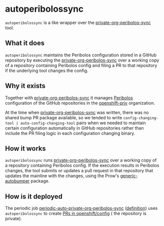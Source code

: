 # autoperibolossync

`autoperibolossync` is a like wrapper over the [private-org-peribolos-sync](../private-org-peribolos-sync) tool.

## What it does

`autoperibolossync` maintains the Peribolos configuration stored in a GitHub repository by executing
the [private-org-peribolos-sync](../private-org-peribolos-sync) over a working copy of a repository containing Peribolos
config and filing a PR to that repository if the underlying tool changes the config.

## Why it exists

Together with [private-org-peribolos-sync](../private-org-peribolos-sync) it
manages [Peribolos](https://github.com/kubernetes/test-infra/tree/master/prow/cmd/peribolos) configuration of the
GitHub repositories in
the [openshift-priv](https://docs.ci.openshift.org/docs/architecture/private-repositories/#openshift-priv-organization) organization. 

At the time when [private-org-peribolos-sync](../private-org-peribolos-sync) was written, there was no shared bump PR
package available, so we tended to write `config-changing-tool | auto-config-changing-tool` pairs when we needed to
maintain certain configuration automatically in GitHub repositories rather than include the PR filing logic in each
configuration changing binary.

## How it works

`autoperibolossync` runs [private-org-peribolos-sync](../private-org-peribolos-sync) over a working copy of a repository
containing Peribolos config. If the execution results in Peribolos changes, the tool submits or updates a pull request
in that repository that updates the mainline with the changes, using the
Prow's [generic-autobumper](https://github.com/kubernetes/test-infra/tree/master/prow/cmd/generic-autobumper) package.

## How is it deployed

The periodic
job [periodic-auto-private-org-peribolos-sync](https://deck-internal-ci.apps.ci.l2s4.p1.openshiftapps.com/?job=periodic-auto-private-org-peribolos-sync) ([definition](https://github.com/openshift/release/blob/18cc2328d72e34afc97cbb544618600c5c7fb656/ci-operator/jobs/infra-periodics.yaml#L1398-L1449))
uses `autoperibolossync` to
create [PRs in openshift/config](https://github.com/openshift/config/pulls?q=is%3Apr+is%3Aclosed+Automate+peribolos+configuration%22) (
the repository is private).
